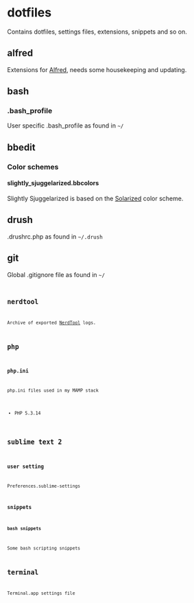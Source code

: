 # dotfiles
Contains dotfiles, settings files, extensions, snippets and so on.

## alfred
Extensions for [Alfred](http://www.alfredapp.com/), needs some housekeeping and updating.

## bash
### .bash_profile
User specific .bash_profile as found in <code>~/</code>

## bbedit
### Color schemes
#### slightly_sjuggelarized.bbcolors
Slightly Sjuggelarized is based on the [Solarized](http://ethanschoonover.com/solarized) color scheme.

## drush
.drushrc.php as found in <code>~/.drush</code>

## git
Global .gitignore file as found in <code>~/<code>

## nerdtool
Archive of exported [NerdTool](https://github.com/balthamos/geektool-3) logs.

## php
### php.ini
php.ini files used in my MAMP stack
* PHP 5.3.14

## sublime text 2
### user setting
Preferences.sublime-settings

### snippets
#### bash snippets
Some bash scripting snippets

## terminal
Terminal.app settings file